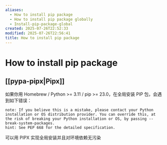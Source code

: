 ```yaml
---
aliases:
  - How to install pip package
  - How to install pip package globally
  - Install-pip-package-global
created: 2025-07-26T22:52:33
modified: 2025-07-26T22:56:41
title: How to install pip package
---
```


# How to install pip package

## [[pypa-pipx|Pipx]]

如果你用 Homebrew / Python >= 3.11 / pip >= 23.0，在全局安装 PIP 包，会遇到如下错误：

```shell
note: If you believe this is a mistake, please contact your Python installation or OS distribution provider. You can override this, at the risk of breaking your Python installation or OS, by passing --break-system-packages.
hint: See PEP 668 for the detailed specification.
```

可以用 PIPX 实现全局安装并且对环境依赖无污染
